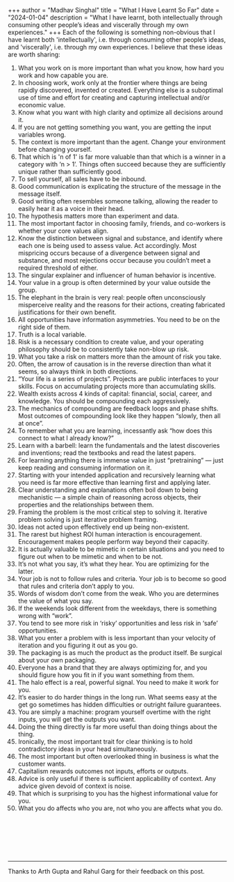 +++
author = "Madhav Singhal"
title = "What I Have Learnt So Far"
date = "2024-01-04"
description = "What I have learnt, both intellectually through consuming other people’s ideas and viscerally through my own experiences."
+++
Each of the following is something non-obvious that I have learnt both 'intellectually', i.e. through consuming other people’s ideas, and 'viscerally', i.e. through my own experiences. I believe that these ideas are worth sharing:


1. What you work on is more important than what you know, how hard you work and how capable you are. 
2. In choosing work, work only at the frontier where things are being rapidly discovered, invented or created. Everything else is a suboptimal use of time and effort for creating and capturing intellectual and/or economic value.
3. Know what you want with high clarity and optimize all decisions around it.
4. If you are not getting something you want, you are getting the input variables wrong. 
5. The context is more important than the agent. Change your environment before changing yourself.
6. That which is 'n of 1' is far more valuable than that which is a winner in a category with ‘n > 1’. Things often succeed because they are sufficiently unique rather than sufficiently good. 
7. To sell yourself, all sales have to be inbound. 
8. Good communication is explicating the structure of the message in the message itself.
9. Good writing often resembles someone talking, allowing the reader to easily hear it as a voice in their head.
10. The hypothesis matters more than experiment and data.
11. The most important factor in choosing family, friends, and co-workers is whether your core values align.
12. Know the distinction between signal and substance, and identify where each one is being used to assess value. Act accordingly. Most mispricing occurs because of a divergence between signal and substance, and most rejections occur because you couldn’t meet a required threshold of either.
13. The singular explainer and influencer of human behavior is incentive.
14. Your value in a group is often determined by your value outside the group.
15. The elephant in the brain is very real: people often unconsciously misperceive reality and the reasons for their actions, creating fabricated justifications for their own benefit. 
16. All opportunities have information asymmetries. You need to be on the right side of them. 
17. Truth is a local variable.
18. Risk is a necessary condition to create value, and your operating philosophy should be to consistently take non-blow up risk.
19. What you take a risk on matters more than the amount of risk you take.
20. Often, the arrow of causation is in the reverse direction than what it seems, so always think in both directions. 
21. “Your life is a series of projects”. Projects are public interfaces to your skills. Focus on accumulating projects more than accumulating skills.
22. Wealth exists across 4 kinds of capital: financial, social, career, and knowledge. You should be compounding each aggressively. 
23. The mechanics of compounding are feedback loops and phase shifts. Most outcomes of compounding look like they happen “slowly, then all at once”. 
24. To remember what you are learning, incessantly ask “how does this connect to what I already know?”
25. Learn with a barbell: learn the fundamentals and the latest discoveries and inventions; read the textbooks and read the latest papers. 
26. For learning anything there is immense value in just “pretraining” — just keep reading and consuming information on it. 
27. Starting with your intended application and recursively learning what you need is far more effective than learning first and applying later. 
28. Clear understanding and explanations often boil down to being mechanistic — a simple chain of reasoning across objects, their properties and the relationships between them.
29. Framing the problem is the most critical step to solving it. Iterative problem solving is just iterative problem framing. 
30. Ideas not acted upon effectively end up being non-existent.
31. The rarest but highest ROI human interaction is encouragement. Encouragement makes people perform way beyond their capacity.
32. It is actually valuable to be mimetic in certain situations and you need to figure out when to be mimetic and when to be not.
33. It’s not what you say, it’s what they hear. You are optimizing for the latter.
34. Your job is not to follow rules and criteria. Your job is to become so good that rules and criteria don’t apply to you. 
35. Words of wisdom don’t come from the weak. Who you are determines the value of what you say.
36. If the weekends look different from the weekdays, there is something wrong with “work”.
37. You tend to see more risk in ‘risky’ opportunities and less risk in ‘safe’ opportunities.
38. What you enter a problem with is less important than your velocity of iteration and you figuring it out as you go. 
39. The packaging is as much the product as the product itself. Be surgical about your own packaging.
40. Everyone has a brand that they are always optimizing for, and you should figure how you fit in if you want something from them.
41. The halo effect is a real, powerful signal. You need to make it work for you. 
42. It’s easier to do harder things in the long run. What seems easy at the get go sometimes has hidden difficulties or outright failure guarantees. 
43. You are simply a machine: program yourself overtime with the right inputs, you will get the outputs you want. 
44. Doing the thing directly is far more useful than doing things about the thing.
45. Ironically, the most important trait for clear thinking is to hold contradictory ideas in your head simultaneously.
46. The most important but often overlooked thing in business is what the customer wants.
47. Capitalism rewards outcomes not inputs, efforts or outputs. 
48. Advice is only useful if there is sufficient applicability of context. Any advice given devoid of context is noise.
49. That which is surprising to you has the highest informational value for you.
50. What you do affects who you are, not who you are affects what you do. 

 

<br>
<br>
<br>
<br>
<br>

---


 
Thanks to Arth Gupta and Rahul Garg for their feedback on this post.

